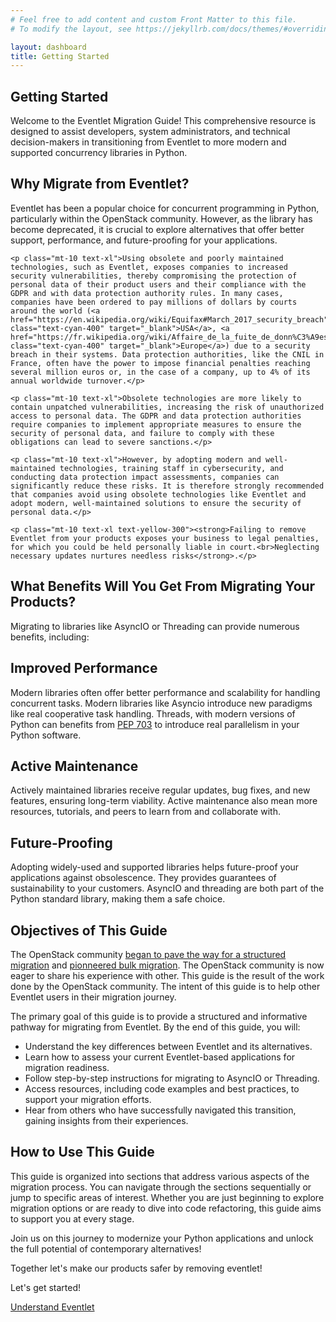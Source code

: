 ```yaml
---
# Feel free to add content and custom Front Matter to this file.
# To modify the layout, see https://jekyllrb.com/docs/themes/#overriding-theme-defaults

layout: dashboard
title: Getting Started
---
```

<section>
    <h1 class="text-4xl font-bold">Getting Started</h1>
    <p class="mt-10 text-xl">Welcome to the Eventlet Migration Guide! This comprehensive resource is designed to assist developers, system administrators, and technical decision-makers in transitioning from Eventlet to more modern and supported concurrency libraries in Python.</p>
</section>

<section>
    <h2 class="mt-10 text-3xl font-bold">Why Migrate from Eventlet?</h2>
    <p class="mt-10 text-xl">Eventlet has been a popular choice for concurrent programming in Python, particularly within the OpenStack community. However, as the library has become deprecated, it is crucial to explore alternatives that offer better support, performance, and future-proofing for your applications.</p>

    <p class="mt-10 text-xl">Using obsolete and poorly maintained technologies, such as Eventlet, exposes companies to increased security vulnerabilities, thereby compromising the protection of personal data of their product users and their compliance with the GDPR and with data protection authority rules. In many cases, companies have been ordered to pay millions of dollars by courts around the world (<a href="https://en.wikipedia.org/wiki/Equifax#March_2017_security_breach" class="text-cyan-400" target="_blank">USA</a>, <a href="https://fr.wikipedia.org/wiki/Affaire_de_la_fuite_de_donn%C3%A9es_de_sant%C3%A9_de_laboratoires_fran%C3%A7ais" class="text-cyan-400" target="_blank">Europe</a>) due to a security breach in their systems. Data protection authorities, like the CNIL in France, often have the power to impose financial penalties reaching several million euros or, in the case of a company, up to 4% of its annual worldwide turnover.​</p>

    <p class="mt-10 text-xl">Obsolete technologies are more likely to contain unpatched vulnerabilities, increasing the risk of unauthorized access to personal data. The GDPR and data protection authorities require companies to implement appropriate measures to ensure the security of personal data, and failure to comply with these obligations can lead to severe sanctions.​</p>

    <p class="mt-10 text-xl">However, by adopting modern and well-maintained technologies, training staff in cybersecurity, and conducting data protection impact assessments, companies can significantly reduce these risks. It is therefore strongly recommended that companies avoid using obsolete technologies like Eventlet and adopt modern, well-maintained solutions to ensure the security of personal data.​</p>

    <p class="mt-10 text-xl text-yellow-300"><strong>Failing to remove Eventlet from your products exposes your business to legal penalties, for which you could be held personally liable in court.<br>Neglecting necessary updates nurtures needless risks</strong>.</p>

   
</section>
<section>
    <h2 class="mt-10 text-3xl font-bold">What Benefits Will You Get From Migrating Your Products?</h2>
    <p class="mt-10 text-xl">Migrating to libraries like AsyncIO or Threading can provide numerous benefits, including:</p>
    <div class="grid md:grid-cols-3 gap-6 py-4">
        <div class="bg-gray-900 p-6 rounded-lg shadow">
            <h2 class="text-2xl font-bold">Improved Performance</h2>
            <p class="mt-10 text-xl">Modern libraries often offer better performance and scalability for handling concurrent tasks. Modern libraries like Asyncio introduce new paradigms like real cooperative task handling. Threads, with modern versions of Python can benefits from <a href="https://peps.python.org/pep-0703/" class="text-cyan-400" target="_blank">PEP 703</a> to introduce real parallelism in your Python software.</p>
        </div>
        <div class="bg-gray-900 p-6 rounded-lg shadow">
            <h2 class="text-2xl font-bold">Active Maintenance</h2>
            <p class="mt-10 text-xl">Actively maintained libraries receive regular updates, bug fixes, and new features, ensuring long-term viability. Active maintenance also mean more resources, tutorials, and peers to learn from and collaborate with.</p>
        </div>
        <div class="bg-gray-900 p-6 rounded-lg shadow">
            <h2 class="text-2xl font-bold">Future-Proofing</h2>
            <p class="mt-10 text-xl">Adopting widely-used and supported libraries helps future-proof your applications against obsolescence. They provides guarantees of sustainability to your customers. AsyncIO and threading are both part of the Python standard library, making them a safe choice.</p>
        </div>
    </div>
</section>

<section>
    <h2 class="mt-10 text-3xl font-bold">Objectives of This Guide</h2>
    <p class="mt-10 text-xl">The OpenStack community <a href="https://review.opendev.org/c/openstack/governance/+/902585" target="_blank" class="text-cyan-400" >began to pave the way for a structured migration</a> and <a href="https://review.opendev.org/q/prefixtopic:%22eventlet-removal%22" target="_blank" class="text-cyan-400">pionneered bulk migration</a>. The OpenStack community is now eager to share his experience with other. This guide is the result of the work done by the OpenStack community. The intent of this guide is to help other Eventlet users in their migration journey.</p>
    <p class="mt-10 text-xl">The primary goal of this guide is to provide a structured and informative pathway for migrating from Eventlet. By the end of this guide, you will:</p>
    <ul class="mt-10 text-xl">
        <li class="mt-5 text-xl"><i class="fas fa-check-square text-teal-300 mr-2"></i>Understand the key differences between Eventlet and its alternatives.</li>
        <li class="mt-5 text-xl"><i class="fas fa-check-square text-teal-300 mr-2"></i>Learn how to assess your current Eventlet-based applications for migration readiness.</li>
        <li class="mt-5 text-xl"><i class="fas fa-check-square text-teal-300 mr-2"></i>Follow step-by-step instructions for migrating to AsyncIO or Threading.</li>
        <li class="mt-5 text-xl"><i class="fas fa-check-square text-teal-300 mr-2"></i>Access resources, including code examples and best practices, to support your migration efforts.</li>
        <li class="mt-5 text-xl"><i class="fas fa-check-square text-teal-300 mr-2"></i>Hear from others who have successfully navigated this transition, gaining insights from their experiences.</li>
    </ul>
</section>

<section>
    <h2 class="mt-10 text-3xl font-bold">How to Use This Guide</h2>
    <p class="mt-10 text-xl">This guide is organized into sections that address various aspects of the migration process. You can navigate through the sections sequentially or jump to specific areas of interest. Whether you are just beginning to explore migration options or are ready to dive into code refactoring, this guide aims to support you at every stage.</p>
    <p class="mt-10 text-xl">Join us on this journey to modernize your Python applications and unlock the full potential of contemporary alternatives!</p>
    <p class="mt-10 text-xl">Together let's make our products safer by removing eventlet!</p>
    <p class="mt-10 text-xl">Let's get started!</p>
</section>

<div class="mt-10 text-right">
    <a href="{{ site.baseurl }}{% link eventlet.md %}" class="inline-block bg-gradient-to-r from-cyan-400 to-blue-600 text-gray-900 font-semibold py-3 px-8 rounded hover:scale-105 transition-transform">Understand Eventlet<i class="fas fa-arrow-right ml-2"></i></a>
</div>
